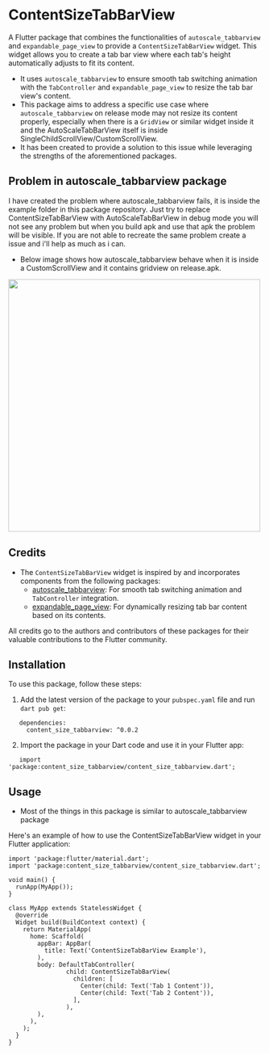 # ContentSizeTabBarView

A Flutter package that combines the functionalities of `autoscale_tabbarview` and `expandable_page_view` to provide a `ContentSizeTabBarView` widget. This widget allows you to create a tab bar view where each tab's height automatically adjusts to fit its content.
- It uses `autoscale_tabbarview` to ensure smooth tab switching animation with the `TabController` and `expandable_page_view` to resize the tab bar view's content.
- This package aims to address a specific use case where `autoscale_tabbarview` on release mode may not resize its content properly, especially when there is a `GridView` or similar widget inside it and the AutoScaleTabBarView itself is inside SingleChildScrollView/CustomScrollView.
- It has been created to provide a solution to this issue while leveraging the strengths of the aforementioned packages.

## Problem in autoscale_tabbarview package

I have created the problem where autoscale_tabbarview fails, it is inside the example folder in this package repository. Just try to replace ContentSizeTabBarView with AutoScaleTabBarView in debug mode you will not see any problem but when you build apk and use that apk the problem will be visible. If you are not able to recreate the same problem create a issue and i'll help as much as i can.

- Below image shows how autoscale_tabbarview behave when it is inside a CustomScrollView and it contains gridview on release.apk.

<img src ="https://firebasestorage.googleapis.com/v0/b/github-895c7.appspot.com/o/Pettera%2FScreenshot_2023-10-05-17-42-16-474_com.example.pettera_project.jpg?alt=media&token=a11e385f-350e-4466-9333-bf8ffa63dc51&_gl=1*1vs7987*_ga*MjA3OTcyNTA1Ni4xNjkzNzQxMzYy*_ga_CW55HF8NVT*MTY5NjY4MDMwNy4yNC4xLjE2OTY2ODAzNDcuMjAuMC4w" height="500px">

## Credits

- The `ContentSizeTabBarView` widget is inspired by and incorporates components from the following packages:
  - [autoscale_tabbarview](https://pub.dev/packages/autoscale_tabbarview): For smooth tab switching animation and `TabController` integration.
  - [expandable_page_view](https://pub.dev/packages/expandable_page_view): For dynamically resizing tab bar content based on its contents.

All credits go to the authors and contributors of these packages for their valuable contributions to the Flutter community.

## Installation

To use this package, follow these steps:

1. Add the latest version of the package to your `pubspec.yaml` file and run `dart pub get`:

```
   dependencies:
     content_size_tabbarview: ^0.0.2
 ```   


2. Import the package in your Dart code and use it in your Flutter app:
```
   import 'package:content_size_tabbarview/content_size_tabbarview.dart';
```

## Usage
- Most of the things in this package is similar to autoscale_tabbarview package

Here's an example of how to use the ContentSizeTabBarView widget in your Flutter application:
```
import 'package:flutter/material.dart';
import 'package:content_size_tabbarview/content_size_tabbarview.dart';

void main() {
  runApp(MyApp());
}

class MyApp extends StatelessWidget {
  @override
  Widget build(BuildContext context) {
    return MaterialApp(
      home: Scaffold(
        appBar: AppBar(
          title: Text('ContentSizeTabBarView Example'),
        ),
        body: DefaultTabController(
                child: ContentSizeTabBarView(
                  children: [
                    Center(child: Text('Tab 1 Content')),
                    Center(child: Text('Tab 2 Content')),
                  ],
                ),
        ),
      ),
    );
  }
}
```   
